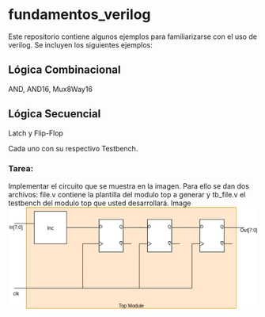 # fundamentos_verilog

Este repositorio contiene algunos ejemplos para familiarizarse con el uso de verilog.
Se incluyen los siguientes ejemplos:
## Lógica Combinacional
AND, AND16, Mux8Way16
## Lógica Secuencial
Latch y Flip-Flop

Cada uno con su respectivo Testbench.


### Tarea:
Implementar el circuito que se muestra en la imagen. Para ello se dan dos archivos: file.v contiene la plantilla del modulo top a generar y tb_file.v el testbench del modulo top que usted desarrollará.
Image ![Image](Inc_with_FF.png)
